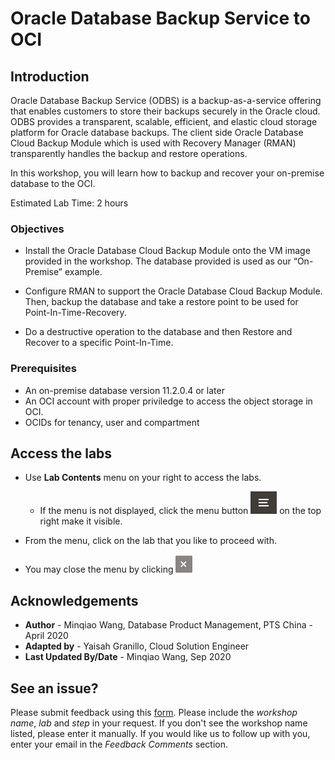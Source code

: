 # Oracle Database Backup Service to OCI #

## Introduction 

Oracle Database Backup Service (ODBS) is a backup-as-a-service offering that enables customers to store their backups securely in the Oracle cloud. ODBS provides a transparent, scalable, efficient, and elastic cloud storage platform for Oracle database backups. The client side Oracle Database Cloud Backup Module which is used with Recovery Manager (RMAN) transparently handles the backup and restore operations.

In this workshop, you will learn how to backup and recover your on-premise database to the OCI. 

Estimated Lab Time: 2 hours

### Objectives

- Install the Oracle Database Cloud Backup Module onto the VM image provided in the workshop. The database provided is used as our “On-Premise” example.

- Configure RMAN to support the Oracle Database Cloud Backup Module. Then, backup the database and take a restore point to be used for Point-In-Time-Recovery.

- Do a destructive operation to the database and then Restore and Recover to a specific Point-In-Time.

### Prerequisites

- An on-premise database version 11.2.0.4 or later
- An OCI account with proper priviledge to access the object storage in OCI.
- OCIDs for tenancy, user and compartment


## Access the labs 

- Use **Lab Contents** menu on your right to access the labs.
    - If the menu is not displayed, click the menu button ![](./images/menu-button.png) on the top right  make it visible.


- From the menu, click on the lab that you like to proceed with. 

- You may close the menu by clicking ![](./images/menu-close.png)

## Acknowledgements

- **Author** - Minqiao Wang, Database Product Management, PTS China - April 2020
- **Adapted by** -  Yaisah Granillo, Cloud Solution Engineer
- **Last Updated By/Date** - Minqiao Wang, Sep 2020

## See an issue?
Please submit feedback using this [form](https://apexapps.oracle.com/pls/apex/f?p=133:1:::::P1_FEEDBACK:1). Please include the *workshop name*, *lab* and *step* in your request.  If you don't see the workshop name listed, please enter it manually. If you would like us to follow up with you, enter your email in the *Feedback Comments* section. 
